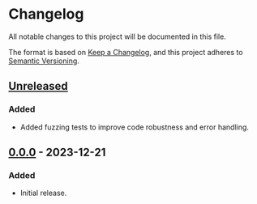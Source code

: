# Changelog

All notable changes to this project will be documented in this file.

The format is based on [Keep a Changelog](https://keepachangelog.com/en/1.0.0/),
and this project adheres to [Semantic Versioning](https://semver.org/spec/v2.0.0.html).

## [Unreleased]

### Added

- Added fuzzing tests to improve code robustness and error handling.

## [0.0.0] - 2023-12-21

### Added

- Initial release.

[Unreleased]: https://github.com/chksum-rs/hash-md5/compare/v0.0.0...HEAD
[0.0.0]: https://github.com/chksum-rs/hash-md5/releases/tag/v0.0.0
